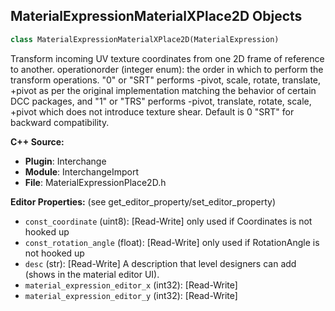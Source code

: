 ## MaterialExpressionMaterialXPlace2D Objects

```python
class MaterialExpressionMaterialXPlace2D(MaterialExpression)
```

Transform incoming UV texture coordinates from one 2D frame of reference to another.
operationorder (integer enum): the order in which to perform the transform operations.
"0" or "SRT" performs -pivot, scale, rotate, translate, +pivot as per the original
implementation matching the behavior of certain DCC packages, and "1" or "TRS" performs
-pivot, translate, rotate, scale, +pivot which does not introduce texture shear.
Default is 0 "SRT" for backward compatibility.

**C++ Source:**

- **Plugin**: Interchange
- **Module**: InterchangeImport
- **File**: MaterialExpressionPlace2D.h

**Editor Properties:** (see get_editor_property/set_editor_property)

- ``const_coordinate`` (uint8):  [Read-Write] only used if Coordinates is not hooked up
- ``const_rotation_angle`` (float):  [Read-Write] only used if RotationAngle is not hooked up
- ``desc`` (str):  [Read-Write] A description that level designers can add (shows in the material editor UI).
- ``material_expression_editor_x`` (int32):  [Read-Write]
- ``material_expression_editor_y`` (int32):  [Read-Write]

<a id="unreal.MaterialExpressionPlace2D"></a>